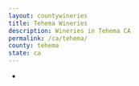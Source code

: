 ```yaml
---
layout: countywineries
title: Tehema Wineries
description: Wineries in Tehema CA
permalink: /ca/tehema/
county: tehema
state: ca
---
```

-
